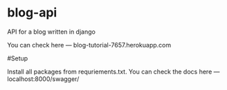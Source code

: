 # blog-api
API for a blog written in django

You can check here — blog-tutorial-7657.herokuapp.com


#Setup

Install all packages from requriements.txt.
You can check the docs here — localhost:8000/swagger/
